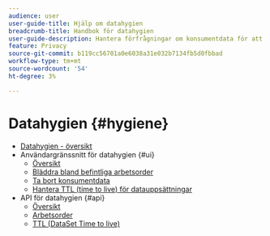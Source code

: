 ```yaml
---
audience: user
user-guide-title: Hjälp om datahygien
breadcrumb-title: Handbok för datahygien
user-guide-description: Hantera förfrågningar om konsumentdata för att följa juridiska sekretessregler som GDPR och CCPA.
feature: Privacy
source-git-commit: b119cc56701a0e6038a31e032b7134fb5d0fbbad
workflow-type: tm+mt
source-wordcount: '54'
ht-degree: 3%

---
```



# Datahygien {#hygiene}

* [Datahygien - översikt](./home.md)
* Användargränssnitt för datahygien {#ui}
   * [Översikt](./ui/overview.md)
   * [Bläddra bland befintliga arbetsorder](./ui/browse.md)
   * [Ta bort konsumentdata](./ui/delete-consumer.md)
   * [Hantera TTL (time to live) för datauppsättningar](./ui/ttl.md)
* API för datahygien {#api}
   * [Översikt](./api/overview.md)
   * [Arbetsorder](./api/workorder.md)
   * [TTL (DataSet Time to live)](./api/ttl.md)
